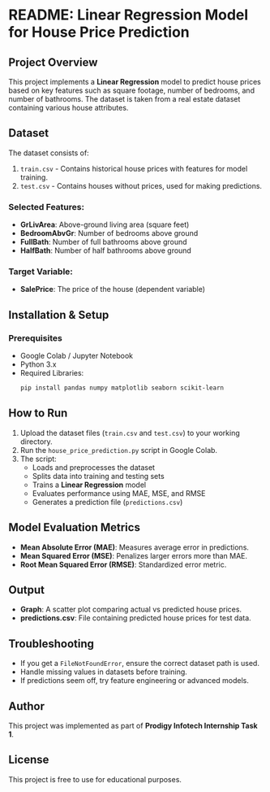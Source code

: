 # README: Linear Regression Model for House Price Prediction

## Project Overview
This project implements a **Linear Regression** model to predict house prices based on key features such as square footage, number of bedrooms, and number of bathrooms. The dataset is taken from a real estate dataset containing various house attributes.

## Dataset
The dataset consists of:
1. `train.csv` - Contains historical house prices with features for model training.
2. `test.csv` - Contains houses without prices, used for making predictions.

### Selected Features:
- **GrLivArea**: Above-ground living area (square feet)
- **BedroomAbvGr**: Number of bedrooms above ground
- **FullBath**: Number of full bathrooms above ground
- **HalfBath**: Number of half bathrooms above ground

### Target Variable:
- **SalePrice**: The price of the house (dependent variable)

## Installation & Setup
### Prerequisites
- Google Colab / Jupyter Notebook
- Python 3.x
- Required Libraries:
  ```bash
  pip install pandas numpy matplotlib seaborn scikit-learn
  ```

## How to Run
1. Upload the dataset files (`train.csv` and `test.csv`) to your working directory.
2. Run the `house_price_prediction.py` script in Google Colab.
3. The script:
   - Loads and preprocesses the dataset
   - Splits data into training and testing sets
   - Trains a **Linear Regression** model
   - Evaluates performance using MAE, MSE, and RMSE
   - Generates a prediction file (`predictions.csv`)

## Model Evaluation Metrics
- **Mean Absolute Error (MAE)**: Measures average error in predictions.
- **Mean Squared Error (MSE)**: Penalizes larger errors more than MAE.
- **Root Mean Squared Error (RMSE)**: Standardized error metric.

## Output
- **Graph**: A scatter plot comparing actual vs predicted house prices.
- **predictions.csv**: File containing predicted house prices for test data.

## Troubleshooting
- If you get a `FileNotFoundError`, ensure the correct dataset path is used.
- Handle missing values in datasets before training.
- If predictions seem off, try feature engineering or advanced models.

## Author
This project was implemented as part of **Prodigy Infotech Internship Task 1**.

## License
This project is free to use for educational purposes.
